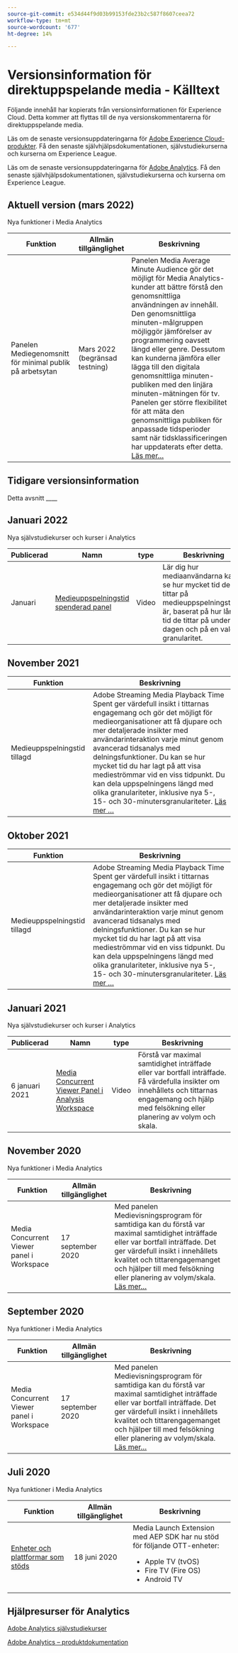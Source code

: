 ```yaml
---
source-git-commit: e534d44f9d03b99153fde23b2c587f8607ceea72
workflow-type: tm+mt
source-wordcount: '677'
ht-degree: 14%

---
```

# Versionsinformation för direktuppspelande media - Källtext

Följande innehåll har kopierats från versionsinformationen för Experience Cloud. Detta kommer att flyttas till de nya versionskommentarerna för direktuppspelande media.


Läs om de senaste versionsuppdateringarna för [Adobe Experience Cloud-produkter](https://business.adobe.com/products/adobe-experience-cloud-products.html). Få den senaste självhjälpsdokumentationen, självstudiekurserna och kurserna om Experience League.

Läs om de senaste versionsuppdateringarna för [Adobe Analytics](https://experienceleague.adobe.com/docs/analytics/release-notes/latest.html?lang=en). Få den senaste självhjälpsdokumentationen, självstudiekurserna och kurserna om Experience League.


## Aktuell version (mars 2022)

Nya funktioner i Media Analytics

| Funktion | Allmän tillgänglighet | Beskrivning |
| -------- | -------------------- | ----------- |
| Panelen Mediegenomsnitt för minimal publik på arbetsytan | Mars 2022<br> (begränsad testning) | Panelen Media Average Minute Audience gör det möjligt för Media Analytics-kunder att bättre förstå den genomsnittliga användningen av innehåll. Den genomsnittliga minuten-målgruppen möjliggör jämförelser av programmering oavsett längd eller genre. Dessutom kan kunderna jämföra eller lägga till den digitala genomsnittliga minuten-publiken med den linjära minuten-mätningen för tv. Panelen ger större flexibilitet för att mäta den genomsnittliga publiken för anpassade tidsperioder samt när tidsklassificeringen har uppdaterats efter detta. [Läs mer…](https://experienceleague.adobe.com/docs/media-analytics/using/media-reports/average-minute-audience.html?lang=en) |



## Tidigare versionsinformation

Detta avsnitt ____

## Januari 2022

Nya självstudiekurser och kurser i Analytics

| Publicerad | Namn | type | Beskrivning |
| ----------- | ---------- | ---------- | --------- |
| Januari | <a href="/docs/analytics-learn/tutorials/media-analytics/measuring-media-analytics/media-playback-time-spent-panel.html?lang=en">Medieuppspelningstid spenderad panel</a> | Video | Lär dig hur mediaanvändarna kan se hur mycket tid de tittar på medieuppspelningstiden är, baserat på hur lång tid de tittar på under dagen och på en vald granularitet. |




## November 2021

| Funktion | Beskrivning |
| ----------- | ---------- |
| Medieuppspelningstid tillagd | Adobe Streaming Media Playback Time Spent ger värdefull insikt i tittarnas engagemang och gör det möjligt för medieorganisationer att få djupare och mer detaljerade insikter med användarinteraktion varje minut genom avancerad tidsanalys med delningsfunktioner. Du kan se hur mycket tid du har lagt på att visa medieströmmar vid en viss tidpunkt. Du kan dela uppspelningens längd med olika granulariteter, inklusive nya 5-, 15- och 30-minutersgranulariteter. [Läs mer …](https://experienceleague.adobe.com/docs/media-analytics/using/media-reports/media-workspace-panels/media-playback-time-spent.html?lang=en) |



## Oktober 2021

| Funktion | Beskrivning |
| ----------- | ---------- |
| Medieuppspelningstid tillagd | Adobe Streaming Media Playback Time Spent ger värdefull insikt i tittarnas engagemang och gör det möjligt för medieorganisationer att få djupare och mer detaljerade insikter med användarinteraktion varje minut genom avancerad tidsanalys med delningsfunktioner. Du kan se hur mycket tid du har lagt på att visa medieströmmar vid en viss tidpunkt. Du kan dela uppspelningens längd med olika granulariteter, inklusive nya 5-, 15- och 30-minutersgranulariteter. [Läs mer …](https://experienceleague.adobe.com/docs/media-analytics/using/media-reports/media-workspace-panels/media-playback-time-spent.html?lang=en) |

## Januari 2021

Nya självstudiekurser och kurser i Analytics

| Publicerad | Namn | type | Beskrivning |
| ----------- | ---------- | ---------- | --------- |
| 6 januari 2021 | [Media Concurrent Viewer Panel i Analysis Workspace](https://experienceleague.adobe.com/docs/analytics-learn/tutorials/analysis-workspace/using-panels/media-concurrent-viewers-panel-in-analysis-workspace.html?lang=en#analysis-workspace) | Video | Förstå var maximal samtidighet inträffade eller var bortfall inträffade. Få värdefulla insikter om innehållets och tittarnas engagemang och hjälp med felsökning eller planering av volym och skala. |


## November 2020

Nya funktioner i Media Analytics

| Funktion | Allmän tillgänglighet | Beskrivning |
| -------- | -------------------- | ----------- |
| Media Concurrent Viewer panel i Workspace | 17 september 2020 | Med panelen Medievisningsprogram för samtidiga kan du förstå var maximal samtidighet inträffade eller var bortfall inträffade. Det ger värdefull insikt i innehållets kvalitet och tittarengagemanget och hjälper till med felsökning eller planering av volym/skala. [Läs mer…](https://experienceleague.adobe.com/docs/media-analytics/using/media-reports/media-workspace-panels/media-concurrent-viewers.html?lang=en) |


## September 2020

Nya funktioner i Media Analytics

| Funktion | Allmän tillgänglighet | Beskrivning |
| -------- | -------------------- | ----------- |
| Media Concurrent Viewer panel i Workspace | 17 september 2020 | Med panelen Medievisningsprogram för samtidiga kan du förstå var maximal samtidighet inträffade eller var bortfall inträffade. Det ger värdefull insikt i innehållets kvalitet och tittarengagemanget och hjälper till med felsökning eller planering av volym/skala. [Läs mer…](https://experienceleague.adobe.com/docs/media-analytics/using/media-reports/media-workspace-panels/media-concurrent-viewers.html?lang=en) |


## Juli 2020

Nya funktioner i Media Analytics

| Funktion | Allmän tillgänglighet | Beskrivning |
| -------- | -------------------- | ----------- |
| [Enheter och plattformar som stöds](https://experienceleague.adobe.com/docs/media-analytics/using/supported-devices.html?lang=en) | 18 juni 2020 | Media Launch Extension med AEP SDK har nu stöd för följande OTT-enheter: <div><ul><li>Apple TV (tvOS)</li><li>Fire TV (Fire OS)</li><li>Android TV</li></ul></div> |



## Hjälpresurser för Analytics

[Adobe Analytics självstudiekurser](https://experienceleague.adobe.com/docs/analytics-learn/tutorials/overview.html?lang=en)

[Adobe Analytics – produktdokumentation](https://experienceleague.adobe.com/docs/analytics.html?lang=en)
